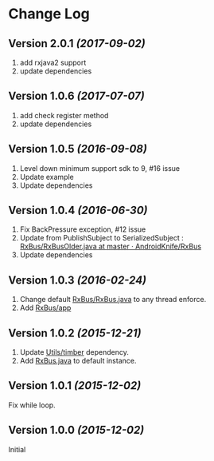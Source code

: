 Change Log
==========

Version 2.0.1 *(2017-09-02)*
----------------------------

1. add rxjava2 support
2. update dependencies

Version 1.0.6 *(2017-07-07)*
----------------------------

1. add check register method
2. update dependencies

Version 1.0.5 *(2016-09-08)*
----------------------------

1. Level down minimum support sdk to 9, #16 issue
2. Update example
3. Update dependencies

Version 1.0.4 *(2016-06-30)*
---------------------------

1. Fix BackPressure exception, #12 issue
2. Update from PublishSubject to SerializedSubject : [RxBus/RxBusOlder.java at master · AndroidKnife/RxBus](https://github.com/AndroidKnife/RxBus/blob/master/rxbus/src/main/java/com/hwangjr/rxbus/RxBusOlder.java)
3. Update dependencies

Version 1.0.3 *(2016-02-24)*
---------------------------

1. Change default [RxBus/RxBus.java](https://github.com/AndroidKnife/RxBus/blob/master/rxbus%2Fsrc%2Fmain%2Fjava%2Fcom%2Fhwangjr%2Frxbus%2FRxBus.java) to any thread enforce.
2. Add [RxBus/app](https://github.com/AndroidKnife/RxBus/tree/master/app)

Version 1.0.2 *(2015-12-21)*
----------------------------

1. Update [Utils/timber](https://github.com/AndroidKnife/Utils/tree/master/timber) dependency.
2. Add [RxBus.java](https://github.com/AndroidKnife/RxBus/blob/master/rxbus/src/main/java/com/hwangjr/rxbus/RxBus.java) to default instance.

Version 1.0.1 *(2015-12-02)*
----------------------------

Fix while loop.

Version 1.0.0 *(2015-12-02)*
----------------------------

Initial